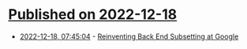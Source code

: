 # [Published on 2022-12-18](index.md)

* [2022-12-18, 07:45:04](https://news.ycombinator.com/item?id=34035755) - [Reinventing Back End Subsetting at Google](https://queue.acm.org/detail.cfm?id=3570937)
